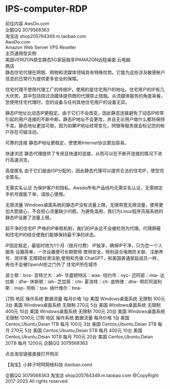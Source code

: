 # IPS-computer-RDP

前往内容 AwsDo.com  
企鹅QQ 3079568363  
淘宝店 shop205764349.m.taobao.com  
AwsDo.com  
Amazon Web Server VPS Reseller  
主页通用型实例  
美国VERIZON原生静态5G家庭独享IPAMAZON远程桌面 云电脑  
商店  
静态住宅代理在网银、购物和流媒体领域具有特殊优势。它能为这些涉及敏感帐户信息的日常行为提供更多安全的保障。  

住宅代理不使用代理工厂的传统IP，使用的是住宅用户的地址。住宅用户的IP有几大优势，其中包括绕过流媒体提供商的代理禁止措施。从流媒体服务的角度来看，您使用住宅代理时，您的设备与任何其他住宅用户的设备无异。

静态IP地址比动态IP更稳定。由于它们不会改变，因此静态连接避免了动态IP经常引起的用户连接的不断中断。静态IP地址不会更改，并且无论用户做什么都将保持不变。静态地址更加可取，因为如果IP地址经常变化，网银等服务就会标记您的帐户存在可疑活动。

可靠的连接
静态IP地址更稳定，使使用Internet协议更加容易。

快速浏览
静态代理提供了专用且快速的连接，从而可以在不断开连接的情况下进行高速浏览。

高度匿名
由于它们是由ISP分配的，因此静态代理可以提供合法的住宅IP，使您完全匿名。

无需实名认证
为保护客户的隐私，Awsdo所有产品线均无需实名认证，无需绑定手机号就能下单，请放心使用。

无限流量
Windows桌面系统的静态IP没有流量上限，无限带宽无限流量，使用更加大胆放心，不会担心流量缺少问题。为避免滥用，我们为Linux程序员版系统的静态IP设置了流量上限。

超干净的住宅IP
严格的IP审核机制，我们的IP永远不会被检测为代理。代理屏蔽和住宅IP的结合使我们能够保持最干净的状态。

IP固定稳定，最低时效为1个月（按月付费）
IP独享，确保IP干净，只为您一个人服务
设置简单，一次设置便可长期使用
使用安全，特别适合电商防关联、注册养号、测评等
无障碍丝滑注册,使用和充值 ChatGPT，和美国普通家庭成员一样，再也不会被OpenAI拒之门外了
住宅IP所在城市

波士顿：bos-
亚特兰大：atl-
华盛顿特区：was-
纽约市：nyc-
迈阿密：mia-
达拉斯：dfw-
休斯顿：iah-
芝加哥：chi-
夏洛特：clt-
底特律：dtw-
明尼阿波利斯：msp-
坦帕：tpa-
纳什维尔：bna-
 

订购	地区	操作系统	数据流量	每月价格
1台	美国	Windows桌面系统	无限制	100元
3台	美国	Windows桌面系统	无限制	270元
5台	美国	Windows桌面系统	无限制	400元
10台	美国	Windows桌面系统	无限制	700元
20台	美国	Windows桌面系统	无限制	1200元
订购	地区	操作系统	数据流量	每月价格
1台	美国	Centos,Ubuntu,Deian	1TB 每月	100元
3台	美国	Centos,Ubuntu,Deian	3TB 每月	270元
5台	美国	Centos,Ubuntu,Deian	5TB 每月	400元
10台	美国	Centos,Ubuntu,Deian	10TB 每月	700元
20台	美国	Centos,Ubuntu,Deian	20TB 每月	1200元
企鹅QQ 3079568363

点击淘宝链接直接打开购买


【淘宝】小胖子呵呵网络科技 (taobao.com)

企鹅QQ 3079568363 淘宝店 shop205764349.m.taobao.com @CopyRight 2017-2023 All rights reserved

 
